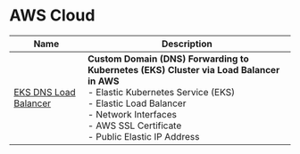 # AWS Cloud

|Name|Description|
|-----|-----|
|[EKS DNS Load Balancer](/aws-cloud/eks-dns-lb)|**Custom Domain (DNS) Forwarding to Kubernetes (EKS) Cluster via Load Balancer in AWS**<br/>- Elastic Kubernetes Service (EKS)<br /> - Elastic Load Balancer<br /> - Network Interfaces<br /> - AWS SSL Certificate<br /> - Public Elastic IP Address|